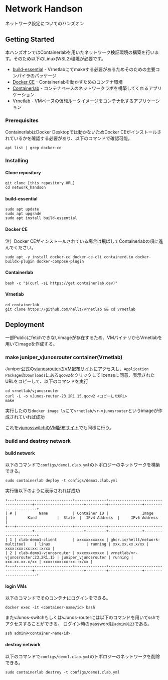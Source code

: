 # Network Handson
ネットワーク設定についてのハンズオン

## Getting Started

本ハンズオンではContainerlabを用いたネットワーク検証環境の構築を行います。そのため以下のLinux(WSL2)環境が必要です。
* [build-essential](https://docs.docker.com/engine/install/) - Vrnetlabにてmakeする必要があるためそのための主要コンパイラのパッケージ
* [Docker CE](https://docs.docker.com/engine/install/) - Containerlabを動かすためのコンテナ環境
* [Containerlab](https://containerlab.dev/) - コンテナベースのネットワークラボを構築してくれるアプリケーション
* [Vrnetlab](https://github.com/hellt/vrnetlab) - VMベースの仮想ルータイメージをコンテナ化するアプリケーション

### Prerequisites

ContainerlabはDocker Desktopでは動かないためDocker CEがインストールされているかを確認する必要があり、以下のコマンドで確認可能。
```
apt list | grep docker-ce
```

### Installing

#### Clone repository
```
git clone [this repository URL]
cd network_handson
```

#### build-essential
```
sudo apt update
sudo apt upgrade
sudo apt install build-essential
```

#### Docker CE
注）Docker CEがインストールされている場合は飛ばしてContainerlabの項に進んでください。
```
sudo apt -y install docker-ce docker-ce-cli containerd.io docker-buildx-plugin docker-compose-plugin
```

#### Containerlab

```
bash -c "$(curl -sL https://get.containerlab.dev)"
```

#### Vrnetlab

```
cd containerlab
git clone https://github.com/hellt/vrnetlab && cd vrnetlab
```

<!-- 
## Running the tests

自動テストをどのように実行するかをここで説明します

### Break down into end to end tests

何のためのテストでどうしてそれを行うのかを説明します

```
コマンドで例を示します
```

### And coding style tests

何のためのテストでどうしてそれを行うのかを説明します

```
コマンドで例を示します
```
-->

## Deployment

一部Publicにfetchできないimageが存在するため、VMバイナリからVrnetlabを用いてimageを作成する。

### make juniper_vjunosrouter container(Vrnetlab)

Juniper公式の[vjunosrouterのVM配布サイト](https://support.juniper.net/support/downloads/?p=vjunos-router)にアクセスし、`Application Package`の`Downloads`にある`qcow2`をクリックしてlicenseに同意、表示されたURLをコピーして、以下のコマンドを実行

```
cd vrnetlab/vjunosrouter
curl -L -o vJunos-router-23.2R1.15.qcow2 <コピーしたURL>
make
```

実行したのち`docker image ls`にて`vrnetlab/vr-vjunosrouter`というimageが作成されていれば成功

これを[vjunosswitchのVM配布サイト](https://support.juniper.net/support/downloads/?p=vjunos-switch)でも同様に行う。

### build and destroy network

#### build network
以下のコマンドで`configs/demo1.clab.yml`のトポロジーのネットワークを構築できる。
```
sudo containerlab deploy -t configs/demo1.clab.yml
```

実行後以下のように表示されれば成功
```
+---+-------------------------+--------------+------------------------------------+----------------------+---------+---------------+----------------------+
| # |          Name           | Container ID |               Image                |         Kind         |  State  |  IPv4 Address  |     IPv6 Address     |
+---+-------------------------+--------------+------------------------------------+----------------------+---------+---------------+----------------------+
| 1 | clab-demo1-client       | xxxxxxxxxxxx | ghcr.io/hellt/network-multitool    | linux                | running | xxx.xx.xx.x/xx | xxxx:xxx:xx:xx::x/xx |
| 2 | clab-demo1-vjunosrouter | xxxxxxxxxxxx | vrnetlab/vr-vjunosrouter:23.2R1.15 | juniper_vjunosrouter | running | xxx.xx.xx.x/xx | xxxx:xxx:xx:xx::x/xx |
+---+-------------------------+--------------+------------------------------------+----------------------+---------+---------------+----------------------+
```
#### login VMs
以下のコマンドでそのコンテナにログインをできる。
```
docker exec -it <container-name/id> bash
```

またvJunos-switchもしくはvJunos-routerには以下のコマンドを用いてsshでアクセスすることができる。
ログイン時のpasswordは`admin@123`である。
```
ssh admin@<container-name/id>
```

#### destroy network
以下のコマンドで`configs/demo1.clab.yml`のトポロジーのネットワークを削除できる。
```
sudo containerlab destroy -t configs/demo1.clab.yml
```

<!-- 
## Built With

* [Dropwizard](http://www.dropwizard.io/1.0.2/docs/) - The web framework used
* [Maven](https://maven.apache.org/) - Dependency Management
* [ROME](https://rometools.github.io/rome/) - Used to generate RSS Feeds

## Contributing

私たちのコーディング規範とプルリクエストの手順についての詳細は[CONTRIBUTING.md](https://gist.github.com/PurpleBooth/b24679402957c63ec426)を参照してください。

## Versioning

私たちはバージョン管理に[SemVer](http://semver.org/)を使用しています。利用可能なバージョンは[このリポジトリのタグ](https://github.com/your/project/tags)を参照してください。

## Authors

* **John Smith** - *Initial work* - [Hoge](https://github.com/hoge)

このプロジェクトへの[貢献者](https://github.com/your/project/contributors)のリストもご覧ください。

## License

このプロジェクトは MIT ライセンスの元にライセンスされています。 詳細は[LICENSE.md](LICENSE.md)をご覧ください。

## Acknowledgments

* コードを書いた人への感謝
* 何からインスピレーションを得たか
* その他
-->
